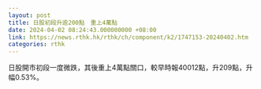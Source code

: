 ```yaml
---
layout: post
title: 日股初段升逾200點　重上4萬點
date: 2024-04-02 08:24:43.000000000 +08:00
link: https://news.rthk.hk/rthk/ch/component/k2/1747153-20240402.htm
categories: rthk
---
```


日股開市初段一度微跌，其後重上4萬點關口，較早時報40012點，升209點，升幅0.53%。

